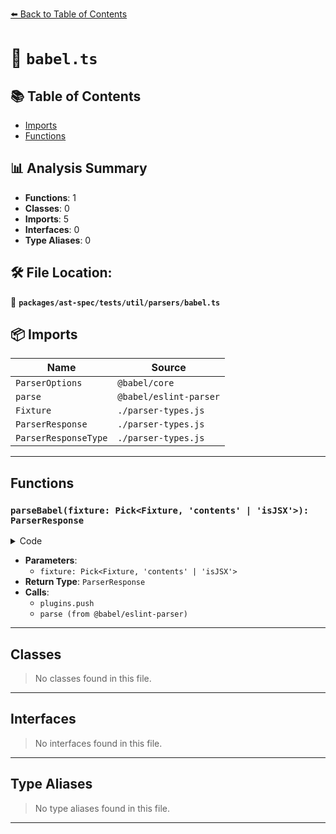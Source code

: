 [⬅️ Back to Table of Contents](../../../../../index.md)

# 📄 `babel.ts`

## 📚 Table of Contents

- [Imports](#imports)
- [Functions](#functions)

## 📊 Analysis Summary

- **Functions**: 1
- **Classes**: 0
- **Imports**: 5
- **Interfaces**: 0
- **Type Aliases**: 0

## 🛠️ File Location:
📂 **`packages/ast-spec/tests/util/parsers/babel.ts`**

## 📦 Imports

| Name | Source |
|------|--------|
| `ParserOptions` | `@babel/core` |
| `parse` | `@babel/eslint-parser` |
| `Fixture` | `./parser-types.js` |
| `ParserResponse` | `./parser-types.js` |
| `ParserResponseType` | `./parser-types.js` |


---

## Functions

### `parseBabel(fixture: Pick<Fixture, 'contents' | 'isJSX'>): ParserResponse`

<details><summary>Code</summary>

```ts
export function parseBabel(
  fixture: Pick<Fixture, 'contents' | 'isJSX'>,
): ParserResponse {
  const plugins = [...PLUGINS];
  if (fixture.isJSX) {
    plugins.push('jsx');
  }

  try {
    const result = parse(fixture.contents, {
      allowImportExportEverywhere: true,
      babelOptions: {
        parserOpts: {
          plugins,
        },
      },
      ecmaFeatures: {
        globalReturn: true,
      },
      requireConfigFile: false,
      sourceType: 'unambiguous',
    });
    const { comments: __, tokens, ...ast } = result;

    return {
      ast,
      error: 'NO ERROR',
      tokens,
      type: ParserResponseType.NoError,
    };
  } catch (error: unknown) {
    return {
      error,
      type: ParserResponseType.Error,
    };
  }
}
```
</details>

- **Parameters**:
  - `fixture: Pick<Fixture, 'contents' | 'isJSX'>`
- **Return Type**: `ParserResponse`
- **Calls**:
  - `plugins.push`
  - `parse (from @babel/eslint-parser)`

---

## Classes

> No classes found in this file.


---

## Interfaces

> No interfaces found in this file.


---

## Type Aliases

> No type aliases found in this file.


---